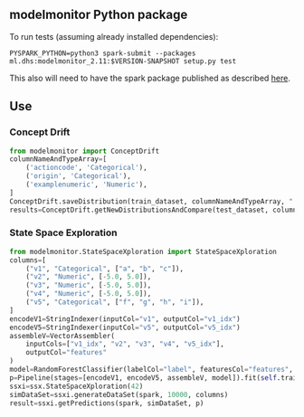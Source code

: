 ## modelmonitor Python package

To run tests (assuming already installed dependencies):

`PYSPARK_PYTHON=python3 spark-submit --packages ml.dhs:modelmonitor_2.11:$VERSION-SNAPSHOT setup.py test`

This also will need to have the spark package published as described [here](../README.md).

## Use

### Concept Drift

```python
from modelmonitor import ConceptDrift
columnNameAndTypeArray=[
    ('actioncode', 'Categorical'),
    ('origin', 'Categorical'),
    ('examplenumeric', 'Numeric'),
]
ConceptDrift.saveDistribution(train_dataset, columnNameAndTypeArray, "./test_py.json")
results=ConceptDrift.getNewDistributionsAndCompare(test_dataset, columnNameAndTypeArray, "./test_py.json")
```

### State Space Exploration

```python
from modelmonitor.StateSpaceXploration import StateSpaceXploration
columns=[
    ("v1", "Categorical", ["a", "b", "c"]),
    ("v2", "Numeric", [-5.0, 5.0]),
    ("v3", "Numeric", [-5.0, 5.0]),
    ("v4", "Numeric", [-5.0, 5.0]),
    ("v5", "Categorical", ["f", "g", "h", "i"]),
]
encodeV1=StringIndexer(inputCol="v1", outputCol="v1_idx")
encodeV5=StringIndexer(inputCol="v5", outputCol="v5_idx")
assembleV=VectorAssembler(
    inputCols=["v1_idx", "v2", "v3", "v4", "v5_idx"], 
    outputCol="features"
)
model=RandomForestClassifier(labelCol="label", featuresCol="features", numTrees=10)
p=Pipeline(stages=[encodeV1, encodeV5, assembleV, model]).fit(self.train_dataset)
ssxi=ssx.StateSpaceXploration(42)
simDataSet=ssxi.generateDataSet(spark, 10000, columns)
result=ssxi.getPredictions(spark, simDataSet, p)
```